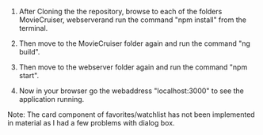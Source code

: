 1. After Cloning the the repository, browse to each of the folders MovieCruiser, webserverand run the command "npm install" from the terminal.

2. Then move to the MovieCruiser folder again and run the command "ng build".

3. Then move to the webserver folder again and run the command "npm start".

4. Now in your browser go the webaddress "localhost:3000" to see the application running. 


Note: The card component of favorites/watchlist has not been implemented in material as I had a few problems with dialog box.
